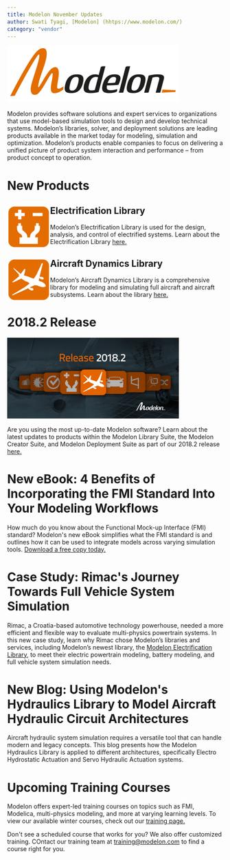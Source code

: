 ```yaml
---
title: Modelon November Updates
author: Swati Tyagi, [Modelon] (hhtps://www.modelon.com/)
category: "vendor"
---
```


![](Modelon_Orange_400.png)

Modelon provides software solutions and expert services to organizations that use model-based simulation tools to design and develop technical systems. Modelon’s libraries, solver, and deployment solutions are leading products available in the market today for modeling, simulation and optimization. Modelon’s products enable companies to focus on delivering a unified picture of product system interaction and performance – from product concept to operation.

# New Products
## Electrification Library <img src= "EL_icon_flat_500.png" alt= "Electrification Library Icon" width="100px" align=left>
Modelon’s Electrification Library is used for the design, analysis, and control of electrified systems. Learn about the Electrification Library [here.](https://modelon.com/library/electrification-library/)

## Aircraft Dynamics Library <img src= "ADL_icon_flat_500.png" alt="Aircraft Dynamics Library Icon" width="100px" align=left>
Modelon’s Aircraft Dynamics Library is a comprehensive library for modeling and simulating full aircraft and aircraft subsystems. Learn about the library [here.](https://www.modelon.com/library/aircraft-dynamics-library/)

# 2018.2 Release 

<img src= "Release 2018.2 Image.jpg" alt= "Modelon 2018.2 Release" width="400px">

Are you using the most up-to-date Modelon software? Learn about the latest updates to products within the Modelon Library Suite, the Modelon Creator Suite, and Modelon Deployment Suite as part of our 2018.2 release [here.](https://www.modelon.com/modelon-announces-release-of-2018-2/)
 
# New eBook: 4 Benefits of Incorporating the FMI Standard Into Your Modeling Workflows

How much do you know about the Functional Mock-up Interface (FMI) standard? Modelon's new eBook simplifies what the FMI standard is and outlines how it can be used to integrate models across varying simulation tools. [Download a free copy today.](https://www.modelon.com/support/4-benefits-of-incorporating-the-fmi-standard-into-your-modeling-workflows/)



# Case Study: Rimac's Journey Towards Full Vehicle System Simulation 

Rimac, a Croatia-based automotive technology powerhouse, needed a more efficient and flexible way to evaluate multi-physics powertrain systems. In this new case study, learn why Rimac chose Modelon’s libraries and services, including Modelon’s newest library, the [Modelon Electrification Library](https://modelon.com/library/electrification-library/), to meet their electric powertrain modeling, battery modeling, and full vehicle system simulation needs. 

# New Blog: Using Modelon's Hydraulics Library to Model Aircraft Hydraulic Circuit Architectures

Aircraft hydraulic system simulation requires a versatile tool that can handle modern and legacy concepts. This blog presents how the Modelon Hydraulics Library is applied to different architectures, specifically Electro Hydrostatic Actuation and Servo Hydraulic Actuation systems. 

# Upcoming Training Courses

Modelon offers expert-led training courses on topics such as FMI, Modelica, multi-physics modeling, and more at varying learning levels. To view our available winter courses, check out our [training page.](https://www.modelon.com/support-learning/training/)

Don't see a scheduled course that works for you? We also offer customized training. COntact our training team at training@modelon.com to find a course right for you. 



